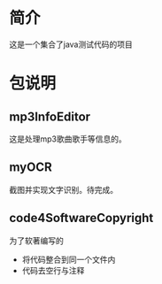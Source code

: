 # 简介
这是一个集合了java测试代码的项目

# 包说明
## mp3InfoEditor
这是处理mp3歌曲歌手等信息的。

## myOCR
截图并实现文字识别。待完成。

## code4SoftwareCopyright
为了软著编写的
- 将代码整合到同一个文件内
- 代码去空行与注释